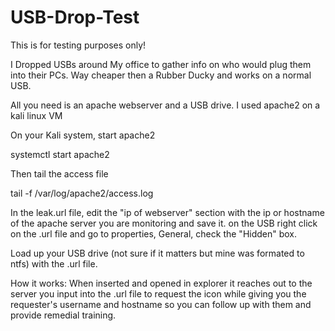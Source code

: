 # USB-Drop-Test
This is for testing purposes only!

I Dropped USBs around My office to gather info on who would plug them into their PCs. Way cheaper then a Rubber Ducky and works on a normal USB.

All you need is an apache webserver and a USB drive. I used apache2 on a kali linux VM

On your Kali system, start apache2

systemctl start apache2

Then tail the access file

tail -f /var/log/apache2/access.log

In the leak.url file, edit the "ip of webserver" section with the ip or hostname of the apache server you are monitoring and save it. on the USB right click on the .url file and go to properties, General, check the "Hidden" box.

Load up your USB drive (not sure if it matters but mine was formated to ntfs) with the .url file. 

How it works:
When inserted and opened in explorer it reaches out to the server you input into the .url file to request the icon while giving you the requester's username and hostname so you can follow up with them and provide remedial training.
